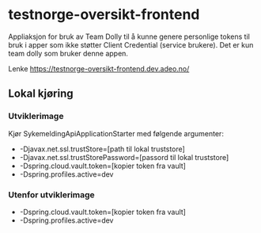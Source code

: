 # testnorge-oversikt-frontend

Appliaksjon for bruk av Team Dolly til å kunne genere personlige tokens til bruk i apper som ikke støtter Client Credential (service brukere).
Det er kun team dolly som bruker denne appen. 

Lenke https://testnorge-oversikt-frontend.dev.adeo.no/ 

## Lokal kjøring
   
### Utviklerimage
Kjør SykemeldingApiApplicationStarter med følgende argumenter:
 - -Djavax.net.ssl.trustStore=[path til lokal truststore]
 - -Djavax.net.ssl.trustStorePassword=[passord til lokal truststore]
 - -Dspring.cloud.vault.token=[kopier token fra vault]
 - -Dspring.profiles.active=dev
    
### Utenfor utviklerimage
 - -Dspring.cloud.vault.token=[kopier token fra vault]
 - -Dspring.profiles.active=dev